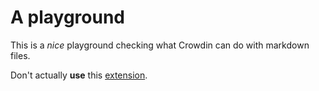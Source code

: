 # A playground

This is a _nice_ playground checking what Crowdin can do with markdown files.

Don't actually **use** this [extension](https://extensions.typo3.org).
